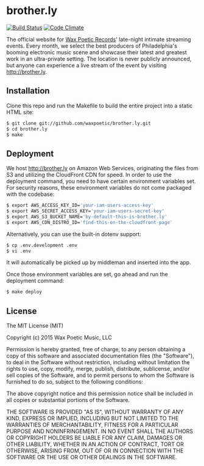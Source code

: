 # brother.ly

[![Build Status](https://travis-ci.org/waxpoetic/brother.ly.svg?branch=master)](https://travis-ci.org/waxpoetic/brother.ly)
[![Code Climate](https://codeclimate.com/github/waxpoetic/brother.ly/badges/gpa.svg)](https://codeclimate.com/github/waxpoetic/brother.ly)

The official website for [Wax Poetic Records][waxpoetic]' late-night
intimate streaming events. Every month, we select the best producers of
Philadelphia's booming electronic music scene and showcase their latest
and greatest work in an ultra-private setting. The location is never
publicly announced, but anyone can experience a live stream of the event by visiting
http://brother.ly.

## Installation

Clone this repo and run the Makefile to build the entire project into a
static HTML site:

```bash
$ git clone git://github.com/waxpoetic/brother.ly.git
$ cd brother.ly
$ make
```

## Deployment

We host http://brother.ly on Amazon Web Services, originating the files
from S3 and utilizing the CloudFront CDN for speed. In order to use the
deployment command, you need to have certain environment variables set.
For security reasons, these environment variables do not come packaged
with the codebase:

```bash
$ export AWS_ACCESS_KEY_ID='your-iam-users-access-key'
$ export AWS_SECRET_ACCESS_KEY='your-iam-users-secret-key'
$ export AWS_S3_BUCKET_NAME='by-default-this-is-brother.ly'
$ export AWS_CDN_DISTRO_ID='find-this-on-the-cloudfront-page'
```

Alternatively, you can use the built-in dotenv support:

```bash
$ cp .env.development .env
$ vi .env
```

It will automatically be picked up by middleman and inserted into the
app.

Once those environment variables are set, go ahead and run the
deployment command:

```bash
$ make deploy
```

## License

The MIT License (MIT)

Copyright (c) 2015 Wax Poetic Music, LLC

Permission is hereby granted, free of charge, to any person obtaining a copy
of this software and associated documentation files (the "Software"), to deal
in the Software without restriction, including without limitation the rights
to use, copy, modify, merge, publish, distribute, sublicense, and/or sell
copies of the Software, and to permit persons to whom the Software is
furnished to do so, subject to the following conditions:

The above copyright notice and this permission notice shall be included in
all copies or substantial portions of the Software.

THE SOFTWARE IS PROVIDED "AS IS", WITHOUT WARRANTY OF ANY KIND, EXPRESS OR
IMPLIED, INCLUDING BUT NOT LIMITED TO THE WARRANTIES OF MERCHANTABILITY,
FITNESS FOR A PARTICULAR PURPOSE AND NONINFRINGEMENT. IN NO EVENT SHALL THE
AUTHORS OR COPYRIGHT HOLDERS BE LIABLE FOR ANY CLAIM, DAMAGES OR OTHER
LIABILITY, WHETHER IN AN ACTION OF CONTRACT, TORT OR OTHERWISE, ARISING FROM,
OUT OF OR IN CONNECTION WITH THE SOFTWARE OR THE USE OR OTHER DEALINGS IN
THE SOFTWARE.

[waxpoetic]: http://waxpoeticrecords.com
